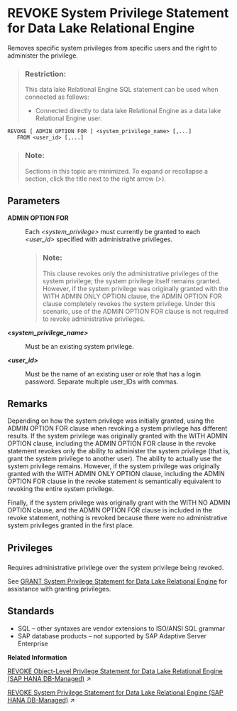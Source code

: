 <!-- loioa3eadda384f21015afd5a736a04daab7 -->

# REVOKE System Privilege Statement for Data Lake Relational Engine

Removes specific system privileges from specific users and the right to administer the privilege.



> ### Restriction:  
> This data lake Relational Engine SQL statement can be used when connected as follows:
> 
> -   Connected directly to data lake Relational Engine as a data lake Relational Engine user.



```
REVOKE [ ADMIN OPTION FOR ] <system_privilege_name> [,...]
   FROM <user_id> [,...]
```



> ### Note:  
> Sections in this topic are minimized. To expand or recollapse a section, click the title next to the right arrow \(*\>*\).



<a name="loioa3eadda384f21015afd5a736a04daab7__revoke_system_priv_parm1"/>

## Parameters


<dl>
<dt><b>

ADMIN OPTION FOR

</b></dt>
<dd>

Each *<system\_privilege\>* must currently be granted to each *<user\_id\>* specified with administrative privileges.

> ### Note:  
> This clause revokes only the administrative privileges of the system privilege; the system privilege itself remains granted. However, if the system privilege was originally granted with the WITH ADMIN ONLY OPTION clause, the ADMIN OPTION FOR clause completely revokes the system privilege. Under this scenario, use of the ADMIN OPTION FOR clause is not required to revoke administrative privileges.



</dd><dt><b>

*<system\_privilege\_name\>*

</b></dt>
<dd>

Must be an existing system privilege.



</dd><dt><b>

*<user\_id\>*

</b></dt>
<dd>

Must be the name of an existing user or role that has a login password. Separate multiple user\_IDs with commas.



</dd>
</dl>



<a name="loioa3eadda384f21015afd5a736a04daab7__revoke_system_priv_remarks1"/>

## Remarks

Depending on how the system privilege was initially granted, using the ADMIN OPTION FOR clause when revoking a system privilege has different results. If the system privilege was originally granted with the WITH ADMIN OPTION clause, including the ADMIN OPTION FOR clause in the revoke statement revokes only the ability to administer the system privilege \(that is, grant the system privilege to another user\). The ability to actually use the system privilege remains. However, if the system privilege was originally granted with the WITH ADMIN ONLY OPTION clause, including the ADMIN OPTION FOR clause in the revoke statement is semantically equivalent to revoking the entire system privilege.

Finally, if the system privilege was originally grant with the WITH NO ADMIN OPTION clause, and the ADMIN OPTION FOR clause is included in the revoke statement, nothing is revoked because there were no administrative system privileges granted in the first place.



<a name="loioa3eadda384f21015afd5a736a04daab7__revoke_system_privileges1"/>

## Privileges



### 

Requires administrative privilege over the system privilege being revoked.

See [GRANT System Privilege Statement for Data Lake Relational Engine](grant-system-privilege-statement-for-data-lake-relational-engine-a3dfcb0.md) for assistance with granting privileges.



<a name="loioa3eadda384f21015afd5a736a04daab7__revoke_system_priv_standards1"/>

## Standards

-   SQL – other syntaxes are vendor extensions to ISO/ANSI SQL grammar
-   SAP database products – not supported by SAP Adaptive Server Enterprise 

**Related Information**  


[REVOKE Object-Level Privilege Statement for Data Lake Relational Engine (SAP HANA DB-Managed)](https://help.sap.com/viewer/a898e08b84f21015969fa437e89860c8/2023_2_QRC/en-US/f14139fa124d4e5da23c1da6a5009417.html "Removes object-level privileges that were given using the GRANT statement.") :arrow_upper_right:

[REVOKE System Privilege Statement for Data Lake Relational Engine (SAP HANA DB-Managed)](https://help.sap.com/viewer/a898e08b84f21015969fa437e89860c8/2023_2_QRC/en-US/2a45ac0bacf44b879b464c83767c2f48.html "Removes specific system privileges from specific users and the right to administer the privilege.") :arrow_upper_right:


